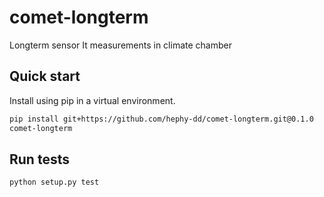 # comet-longterm

Longterm sensor It measurements in climate chamber

## Quick start

Install using pip in a virtual environment.

```bash
pip install git+https://github.com/hephy-dd/comet-longterm.git@0.1.0
comet-longterm
```

## Run tests

```bash
python setup.py test
```
